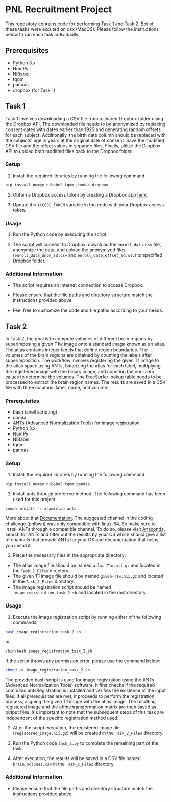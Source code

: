 # PNL Recruitment Project
This repository contains code for performing Task 1 and Task 2. Bot of these tasks were excuted on osx (MacOS). Please follow the instructions below to run each task individually.

## Prerequisites

- Python 3.x
- NumPy
- NiBabel
- tqdm
- pandas
- dropbox (for Task 1)

## Task 1

Task 1 involves downloading a CSV file from a shared Dropbox folder using the Dropbox API. The downloaded file needs to be anonymized by replacing consent dates with dates earlier than 1925 and generating random offsets for each subject. Additionally, the birth date column should be replaced with the subjects' age in years at the original date of consent. Save the modified CSV file and the offset values in separate files. Finally, utilize the Dropbox API to upload both modified files back to the Dropbox folder.

### Setup

1. Install the required libraries by running the following command:
```bash
pip install numpy nibabel tqdm pandas dropbox
```

2. Obtain a Dropbox access token by creating a Dropbox app [here](https://www.dropbox.com/developers/apps).

3. Update the `ACCESS_TOKEN` variable in the code with your Dropbox access token.


### Usage

1. Run the Python code by executing the script.

2. The script will connect to Dropbox, download the `enroll_data.csv` file, anonymize the data, and upload the anonymized files (`enroll_data_anon_sd.csv` and `enroll_data_offset_sd.csv`) to specified Dropbox folder.

### Additional Information

- The script requires an internet connection to access Dropbox.

- Please ensure that the file paths and directory structure match the instructions provided above.

- Feel free to customize the code and file paths according to your needs.

## Task 2

In Task 2, the goal is to compute volumes of different brain regions by superimposing a given T1w image onto a standard image known as an atlas. The atlas contains integer labels that define region boundaries. The volumes of the brain regions are obtained by counting the labels after superimposition. The workflow involves registering the given T1 image to the atlas space using ANTs, binarizing the atlas for each label, multiplying the registered image with the binary image, and counting the non-zero values to determine the volumes. The FreeSurfer lookup table needs to be processed to extract the brain region names. The results are saved in a CSV file with three columns: label, name, and volume. 

### Prerequisites

- bash (shell scripting)
- conda
- ANTs (Advanced Normalization Tools) for image registration
- Python 3.x
- NumPy
- NiBabel
- tqdm
- pandas

### Setup

1. Install the required libraries by running the following command:
```bash 
pip install numpy nibabel tqdm pandas
```
2. Install ants through preferred method. The following command has been used for this project. 
```bash
conda install -c aramislab ants
```
More about it at [Documentation](https://anaconda.org/aramislab/ants).
The suggested channel in the coding challenge (pnlbwh) was only compatible with linux-64. So make sure to install ANTs through a compatible channel. To do so, please visit [Anaconda](https://anaconda.org/search?q=), search for ANTs and filter out the results by your OS which should give a list of channels that provide ANTs for your OS and documentation that helps you install it.   

3. Place the necessary files in the appropriate directory:
- The atlas image file should be named `atlas-T1w.nii.gz` and located in the `Task_2_Files` directory.
- The given T1 image file should be named `given-T1w.nii.gz` and located in the `Task_2_Files` directory.
- The image registration script should be named `image_registration_task_2.sh` and located in the root directory.

### Usage

1. Execute the image registration script by running either of the following commands:
```bash
bash image_registration_task_2.sh
```
or
```bash
/bin/bash image_registration_task_2.sh
```
If the script throws any permission error, please use the command below:
```bash
chmod +x image_registration_task_2.sh
```
The provided bash script is used for image registration using the ANTs (Advanced Normalization Tools) software. It first checks if the required command antsRegistration is installed and verifies the existence of the input files. If all prerequisites are met, it proceeds to perform the registration process, aligning the given T1 image with the atlas image. The resulting registered image and the affine transformation matrix are then saved as output files. It's important to note that the subsequent steps of this task are independent of the specific registration method used.

2. After the script execution, the registered image file (`registered_image.nii.gz`) will be created in the `Task_2_Files` directory.

3. Run the Python code `task_2.py` to complete the remaining part of the task.

4. After execution, the results will be saved in a CSV file named `brain_volumes.csv` in the `Task_2_Files` directory.

### Additional Information

- Please ensure that the file paths and directory structure match the instructions provided above.


